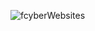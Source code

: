 






![fcyberWebsites](https://github.com/Fcyb3r/fcyberwebsite/assets/77229286/8ab33113-09d4-4e1c-9810-f36914ae7b86)
